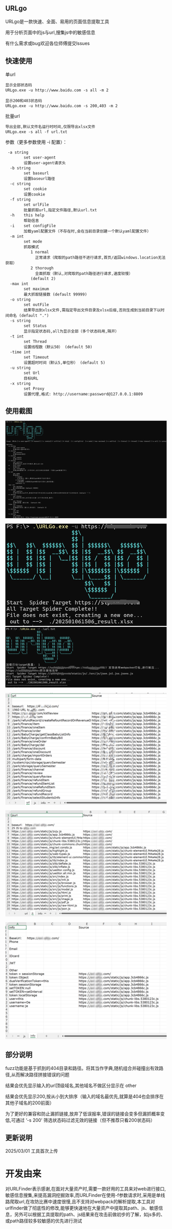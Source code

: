 ## URLgo

URLgo是一款快速、全面、易用的页面信息提取工具

用于分析页面中的js与url,搜集js中的敏感信息

有什么需求或bug欢迎各位师傅提交lssues

## 快速使用
单url
```
显示全部状态码
URLgo.exe -u http://www.baidu.com -s all -m 2

显示200和403状态码
URLgo.exe -u http://www.baidu.com -s 200,403 -m 2
```
批量url
```
导出全部,默认文件名运行时时间,仅限导出xlsx文件
URLgo.exe -s all -f url.txt 
```
参数（更多参数使用 -i 配置）：
```
 -a string
        set user-agent
        设置user-agent请求头
  -b string
        set baseurl
        设置baseurl路径
  -c string
        set cookie
        设置cookie
  -f string
        set urlFile
        批量抓取url,指定文件路径,默认url.txt
  -h    this help
        帮助信息
  -i    set configFile
        加载yaml配置文件（不存在时,会在当前目录创建一个默认yaml配置文件）
  -m int
        set mode
        抓取模式
           1 normal
             正常请求（爬取的path路径不进行请求,首页/返回windows.location无法获取）
           2 thorough
             全面抓取（默认,对爬取的path路径进行请求,速度较慢）
           (default 2)
  -max int
        set maximum
        最大抓取链接数 (default 99999)
  -o string
        set outFile
        结果导出到xlsx文件,需指定导出文件目录及xlsx后缀,否则生成到当前目录下以时间命名 (default ".")
  -s string
        set Status
        显示指定状态码,all为显示全部（多个状态码用,隔开）
  -t int
        set Thread
        设置线程数（默认50） (default 50)
  -time int
        set Timeout
        设置超时时间（默认5,单位秒） (default 5)
  -u string
        set Url
        目标URL
  -x string
        set Proxy
        设置代理,格式: http://username:password@127.0.0.1:8809
```
## 使用截图

![image-20250106144238900](img/image-20250106144238900.png)

![image-20250106150739664](img/image-20250106150739664.png)
![image-20250106150935678](img/image-20250106150935678.png)

![image-20250106151139430](img/image-20250106151139430.png)

![image-20250106151439237](img/image-20250106151439237.png)

![image-20250106151533319](img/image-20250106151533319.png)

## 部分说明

fuzz功能是基于抓到的404目录和路径。将其当作字典,随机组合并碰撞出有效路径,从而解决路径拼接错误的问题

结果会优先显示输入的url顶级域名,其他域名不做区分显示在 other

结果会优先显示200,按从小到大排序（输入的域名最优先,就算是404也会排序在其他子域名的200前面）

为了更好的兼容和防止漏抓链接,放弃了低误报率,错误的链接会变多但漏抓概率变低,可通过 ‘-s 200’ 筛选状态码过滤无效的链接（但不推荐只看200状态码）

## 更新说明
2025/03/01 
工具首次上传

# 开发由来
对URLFinder表示感谢,在面对大量资产时,需要一款好用的工具来对web进行接口,敏感信息搜集,来提高漏洞挖掘效率,而URLFinder在使用-f参数请求时,采用是单线路爬取url,在攻防比赛中速度很慢,且不支持对webpack的解析提取,本工具对urlfinder做了彻底性的修改,能够更快速地在大量资产中提取其path、js、敏感信息，另外可以根据工具提取的path、js结果来在攻击前做初步的了解，如js多的、或path路径较多较敏感的优先进行测试

